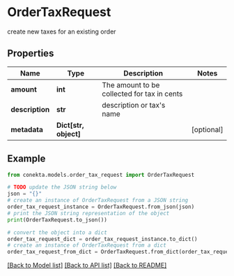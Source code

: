 # OrderTaxRequest

create new taxes for an existing order

## Properties

Name | Type | Description | Notes
------------ | ------------- | ------------- | -------------
**amount** | **int** | The amount to be collected for tax in cents | 
**description** | **str** | description or tax&#39;s name | 
**metadata** | **Dict[str, object]** |  | [optional] 

## Example

```python
from conekta.models.order_tax_request import OrderTaxRequest

# TODO update the JSON string below
json = "{}"
# create an instance of OrderTaxRequest from a JSON string
order_tax_request_instance = OrderTaxRequest.from_json(json)
# print the JSON string representation of the object
print(OrderTaxRequest.to_json())

# convert the object into a dict
order_tax_request_dict = order_tax_request_instance.to_dict()
# create an instance of OrderTaxRequest from a dict
order_tax_request_from_dict = OrderTaxRequest.from_dict(order_tax_request_dict)
```
[[Back to Model list]](../README.md#documentation-for-models) [[Back to API list]](../README.md#documentation-for-api-endpoints) [[Back to README]](../README.md)



